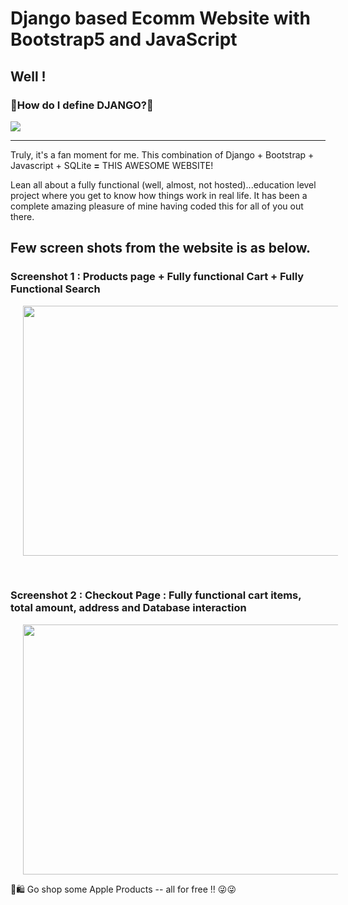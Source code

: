 # Django based Ecomm Website with Bootstrap5 and JavaScript

## Well !
<h3>🤔<b>How do I define DJANGO?</b>🤔</h3>
<a href="https://github.com/amitabh1989">
    <img src="https://github.com/Amitabh1989/Django-Ecomm-Python/assets/12171805/67b61aba-5bbb-4b98-b9cd-7dae6533c030" />
</a>
<br>

<hr>
Truly, it's a fan moment for me. This combination of Django + Bootstrap + Javascript + SQLite <b>=</b> THIS AWESOME WEBSITE!

Lean all about a fully functional (well, almost, not hosted)...education level project where you get to know how things work in real life. It has been a complete amazing pleasure of mine having coded this for all of you out there.

## Few screen shots from the website is as below.

### Screenshot 1 : Products page + Fully functional Cart + Fully Functional Search
<p align="center">
    <a href="https://github.com/amitabh1989">
        <img src="https://github.com/Amitabh1989/Django-Ecomm-Python/blob/main/hosting_resources/ss_1.png" height="400px", width="750px" style="margin-left: 20px;">
    </a>
</p>

<br>

### Screenshot 2 : Checkout Page : Fully functional cart items, total amount, address and Database interaction
<p align="center">
    <a href="https://github.com/amitabh1989">
        <img src="https://github.com/Amitabh1989/Django-Ecomm-Python/blob/main/hosting_resources/ss_1.png" height="400px", width="750px" style="margin-left: 20px;">
    </a>
</p>


🛒🛍️ Go shop some Apple Products -- all for free !! 😜😜
